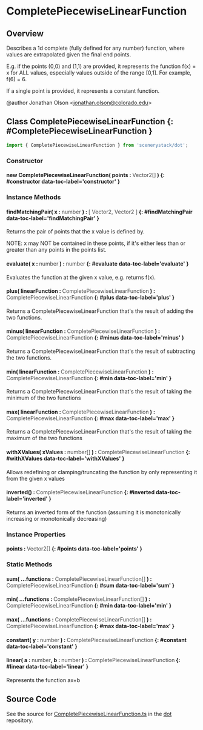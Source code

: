 # CompletePiecewiseLinearFunction

## Overview

Describes a 1d complete (fully defined for any number) function, where values are extrapolated given the final end
points.

E.g. if the points (0,0) and (1,1) are provided, it represents the function f(x) = x for ALL values, especially
values outside of the range [0,1]. For example, f(6) = 6.

If a single point is provided, it represents a constant function.


@author Jonathan Olson &lt;jonathan.olson@colorado.edu&gt;

## Class CompletePiecewiseLinearFunction {: #CompletePiecewiseLinearFunction }


```js
import { CompletePiecewiseLinearFunction } from 'scenerystack/dot';
```
### Constructor

#### new CompletePiecewiseLinearFunction( points : <span style="font-weight: 400; opacity: 80%;">Vector2[]</span> ) {: #constructor data-toc-label='constructor' }

### Instance Methods

#### findMatchingPair( x : <span style="font-weight: 400; opacity: 80%;">number</span> ) : <span style="font-weight: 400; opacity: 80%;">[ Vector2, Vector2 ]</span> {: #findMatchingPair data-toc-label='findMatchingPair' }

Returns the pair of points that the x value is defined by.

NOTE: x may NOT be contained in these points, if it's either less than or greater than any points in the points
list.

#### evaluate( x : <span style="font-weight: 400; opacity: 80%;">number</span> ) : <span style="font-weight: 400; opacity: 80%;">number</span> {: #evaluate data-toc-label='evaluate' }

Evaluates the function at the given x value, e.g. returns f(x).

#### plus( linearFunction : <span style="font-weight: 400; opacity: 80%;">CompletePiecewiseLinearFunction</span> ) : <span style="font-weight: 400; opacity: 80%;">CompletePiecewiseLinearFunction</span> {: #plus data-toc-label='plus' }

Returns a CompletePiecewiseLinearFunction that's the result of adding the two functions.

#### minus( linearFunction : <span style="font-weight: 400; opacity: 80%;">CompletePiecewiseLinearFunction</span> ) : <span style="font-weight: 400; opacity: 80%;">CompletePiecewiseLinearFunction</span> {: #minus data-toc-label='minus' }

Returns a CompletePiecewiseLinearFunction that's the result of subtracting the two functions.

#### min( linearFunction : <span style="font-weight: 400; opacity: 80%;">CompletePiecewiseLinearFunction</span> ) : <span style="font-weight: 400; opacity: 80%;">CompletePiecewiseLinearFunction</span> {: #min data-toc-label='min' }

Returns a CompletePiecewiseLinearFunction that's the result of taking the minimum of the two functions

#### max( linearFunction : <span style="font-weight: 400; opacity: 80%;">CompletePiecewiseLinearFunction</span> ) : <span style="font-weight: 400; opacity: 80%;">CompletePiecewiseLinearFunction</span> {: #max data-toc-label='max' }

Returns a CompletePiecewiseLinearFunction that's the result of taking the maximum of the two functions

#### withXValues( xValues : <span style="font-weight: 400; opacity: 80%;">number[]</span> ) : <span style="font-weight: 400; opacity: 80%;">CompletePiecewiseLinearFunction</span> {: #withXValues data-toc-label='withXValues' }

Allows redefining or clamping/truncating the function by only representing it from the given x values

#### inverted() : <span style="font-weight: 400; opacity: 80%;">CompletePiecewiseLinearFunction</span> {: #inverted data-toc-label='inverted' }

Returns an inverted form of the function (assuming it is monotonically increasing or monotonically decreasing)

### Instance Properties

#### points : <span style="font-weight: 400; opacity: 80%;">Vector2[]</span> {: #points data-toc-label='points' }

### Static Methods

#### sum( ...functions : <span style="font-weight: 400; opacity: 80%;">CompletePiecewiseLinearFunction[]</span> ) : <span style="font-weight: 400; opacity: 80%;">CompletePiecewiseLinearFunction</span> {: #sum data-toc-label='sum' }

#### min( ...functions : <span style="font-weight: 400; opacity: 80%;">CompletePiecewiseLinearFunction[]</span> ) : <span style="font-weight: 400; opacity: 80%;">CompletePiecewiseLinearFunction</span> {: #min data-toc-label='min' }

#### max( ...functions : <span style="font-weight: 400; opacity: 80%;">CompletePiecewiseLinearFunction[]</span> ) : <span style="font-weight: 400; opacity: 80%;">CompletePiecewiseLinearFunction</span> {: #max data-toc-label='max' }

#### constant( y : <span style="font-weight: 400; opacity: 80%;">number</span> ) : <span style="font-weight: 400; opacity: 80%;">CompletePiecewiseLinearFunction</span> {: #constant data-toc-label='constant' }

#### linear( a : <span style="font-weight: 400; opacity: 80%;">number</span>, b : <span style="font-weight: 400; opacity: 80%;">number</span> ) : <span style="font-weight: 400; opacity: 80%;">CompletePiecewiseLinearFunction</span> {: #linear data-toc-label='linear' }

Represents the function ax+b



## Source Code

See the source for [CompletePiecewiseLinearFunction.ts](https://github.com/phetsims/dot/blob/main/js/CompletePiecewiseLinearFunction.ts) in the [dot](https://github.com/phetsims/dot) repository.
